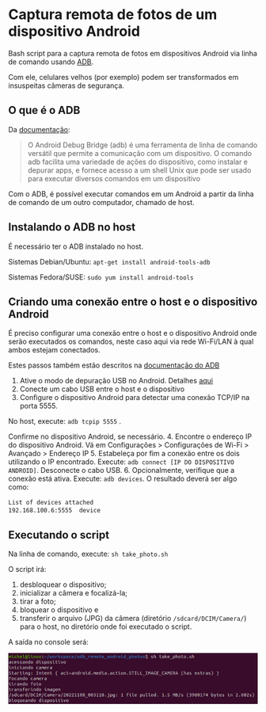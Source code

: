 # Captura remota de fotos de um dispositivo Android
Bash script para a captura remota de fotos em dispositivos Android via linha de comando usando [ADB](https://developer.android.com/studio/command-line/adb?hl=pt-br).

Com ele, celulares velhos (por exemplo) podem ser transformados em insuspeitas câmeras de segurança.

## O que é o ADB
Da [documentação](https://developer.android.com/studio/command-line/adb?hl=pt-br):
>O Android Debug Bridge (adb) é uma ferramenta de linha de comando versátil que permite a comunicação com um dispositivo. O comando adb facilita uma variedade de ações do dispositivo, como instalar e depurar apps, e fornece acesso a um shell Unix que pode ser usado para executar diversos comandos em um dispositivo

Com o ADB, é possível executar comandos em um Android a partir da linha de comando de um outro computador, chamado de host.

## Instalando o ADB no host

É necessário ter o ADB instalado no host. 

Sistemas Debian/Ubuntu: `apt-get install android-tools-adb`

Sistemas Fedora/SUSE: `sudo yum install android-tools`

## Criando uma conexão entre o host e o dispositivo Android

É preciso configurar uma conexão entre o host e o dispositivo Android onde serão executados os comandos, neste caso aqui via rede Wi-Fi/LAN à qual ambos estejam conectados. 

Estes passos também estão descritos na [documentação do ADB](https://developer.android.com/studio/command-line/adb?hl=pt-br#wireless)

1. Ative o modo de depuração USB no Android. Detalhes [aqui](https://developer.android.com/studio/debug/dev-options?hl=pt-br#:~:text=Para%20ativar%20as%20op%C3%A7%C3%B5es%20do,o%20dispositivo%20%3E%20N%C3%BAmero%20da%20vers%C3%A3o)
2. Conecte um cabo USB entre o host e o dispositivo
3. Configure o dispositivo Android para detectar uma conexão TCP/IP na porta 5555. 

No host, execute: `adb tcpip 5555` . 

Confirme no dispositivo Android, se necessário.
4. Encontre o endereço IP do dispositivo Android. Vá em Configurações > Configurações de Wi-Fi > Avançado > Endereço IP
5. Estabeleça por fim a conexão entre os dois utilizando o IP encontrado. Execute: `adb connect [IP DO DISPOSITIVO ANDROID]`. Desconecte o cabo USB.
6. Opcionalmente, verifique que a conexão está ativa. Execute: `adb devices`. O resultado deverá ser algo como:
```
List of devices attached
192.168.100.6:5555	device
```

## Executando o script
Na linha de comando, execute: `sh take_photo.sh`

O script irá:
1. desbloquear o dispositivo;
2. inicializar a câmera e focalizá-la;
3. tirar a foto;
4. bloquear o dispositivo e 
5. transferir o arquivo (JPG) da câmera (diretório `/sdcard/DCIM/Camera/`) para o host, no diretório onde foi executado o script.

A saída no console será:

![saída no console](assets/console_output.png)